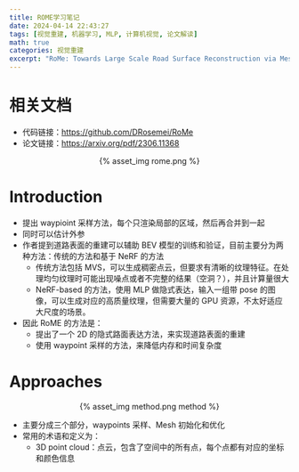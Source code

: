```yaml
---
title: ROME学习笔记
date: 2024-04-14 22:43:27
tags: [视觉重建, 机器学习, MLP, 计算机视觉, 论文解读]
math: true
categories: 视觉重建
excerpt: "RoMe: Towards Large Scale Road Surface Reconstruction via Mesh Representation"
---
```


# 相关文档

- 代码链接：https://github.com/DRosemei/RoMe
- 论文链接：https://arxiv.org/pdf/2306.11368

<p align="center">{% asset_img rome.png  %}</p>


# Introduction

- 提出 waypioint 采样方法，每个只渲染局部的区域，然后再合并到一起
- 同时可以估计外参
- 作者提到道路表面的重建可以辅助 BEV 模型的训练和验证，目前主要分为两种方法：传统的方法和基于 NeRF 的方法
  - 传统方法包括 MVS，可以生成稠密点云，但要求有清晰的纹理特征。在处理均匀纹理时可能出现噪点或者不完整的结果（空洞？），并且计算量很大
  - NeRF-based 的方法，使用 MLP 做隐式表达，输入一组带 pose 的图像，可以生成对应的高质量纹理，但需要大量的 GPU 资源，不太好适应大尺度的场景。
- 因此 RoME 的方法是：
  - 提出了一个 2D 的隐式路面表达方法，来实现道路表面的重建
  - 使用 waypoint 采样的方法，来降低内存和时间复杂度

# Approaches

<p align="center">{% asset_img method.png method %}</p>

- 主要分成三个部分，waypoints 采样、Mesh 初始化和优化
- 常用的术语和定义为：
  - 3D point cloud：点云，包含了空间中的所有点，每个点都有对应的坐标和颜色信息

##
